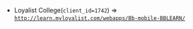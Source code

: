  - Loyalist College(`client_id=1742`) => [`http://learn.myloyalist.com/webapps/Bb-mobile-BBLEARN/`](http://learn.myloyalist.com/webapps/Bb-mobile-BBLEARN/)
